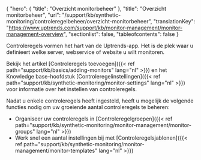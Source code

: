 {
  "hero": {
    "title": "Overzicht monitorbeheer"
  },
  "title": "Overzicht monitorbeheer",
  "url": "/support/kb/synthetic-monitoring/controleregelbeheer/overzicht-monitorbeheer",
  "translationKey": "https://www.uptrends.com/support/kb/monitor-management/monitor-management-overview",
  "sectionlist": false,
  "tableofcontents": false
}

Controleregels vormen het hart van de Uptrends-app. Het is de plek waar u definieert welke server, webservice of website u wilt monitoren.

Bekijk het artikel [Controleregels toevoegen]({{< ref path="support/kb/basics/adding-monitors" lang="nl" >}}) en het Knowledge base-hoofdstuk [Controleregelinstellingen]({{< ref path="support/kb/synthetic-monitoring/monitor-settings" lang="nl" >}}) voor informatie over het instellen van controleregels.

Nadat u enkele controleregels heeft ingesteld, heeft u mogelijk de volgende functies nodig om uw groeiende aantal controleregels te beheren:

- Organiseer uw controleregels in [Controleregelgroepen]({{< ref path="support/kb/synthetic-monitoring/monitor-management/monitor-groups" lang="nl" >}})
- Werk snel een aantal instellingen bij met [Controleregelsjablonen]({{< ref path="support/kb/synthetic-monitoring/monitor-management/monitor-templates" lang="nl" >}})

